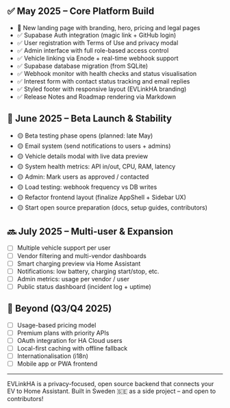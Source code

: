 ## ✅ May 2025 – Core Platform Build

- 🚀 New landing page with branding, hero, pricing and legal pages
- ✅ Supabase Auth integration (magic link + GitHub login)
- ✅ User registration with Terms of Use and privacy modal
- ✅ Admin interface with full role-based access control
- ✅ Vehicle linking via Enode + real-time webhook support
- ✅ Supabase database migration (from SQLite)
- ✅ Webhook monitor with health checks and status visualisation
- ✅ Interest form with contact status tracking and email replies
- ✅ Styled footer with responsive layout (EVLinkHA branding)
- ✅ Release Notes and Roadmap rendering via Markdown

## 🚧 June 2025 – Beta Launch & Stability

- 🟡 Beta testing phase opens (planned: late May)
- 🟡 Email system (send notifications to users + admins)
- 🟡 Vehicle details modal with live data preview
- 🟡 System health metrics: API in/out, CPU, RAM, latency
- 🟡 Admin: Mark users as approved / contacted
- 🟡 Load testing: webhook frequency vs DB writes
- 🟡 Refactor frontend layout (finalize AppShell + Sidebar UX)
- 🟡 Start open source preparation (docs, setup guides, contributors)

## 🔜 July 2025 – Multi-user & Expansion

- [ ] Multiple vehicle support per user
- [ ] Vendor filtering and multi-vendor dashboards
- [ ] Smart charging preview via Home Assistant
- [ ] Notifications: low battery, charging start/stop, etc.
- [ ] Admin metrics: usage per vendor / user
- [ ] Public status dashboard (incident log + uptime)

## 🧠 Beyond (Q3/Q4 2025)

- [ ] Usage-based pricing model
- [ ] Premium plans with priority APIs
- [ ] OAuth integration for HA Cloud users
- [ ] Local-first caching with offline fallback
- [ ] Internationalisation (i18n)
- [ ] Mobile app or PWA frontend

---

EVLinkHA is a privacy-focused, open source backend that connects your EV to Home Assistant. Built in Sweden 🇸🇪 as a side project – and open to contributors!
